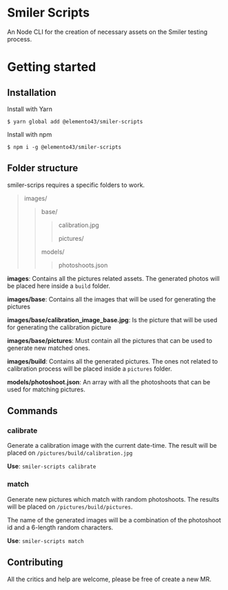 # Smiler Scripts

An Node CLI for the creation of necessary assets on the Smiler testing process.

# Getting started

## Installation

Install with Yarn

`$ yarn global add @elemento43/smiler-scripts`

Install with npm

`$ npm i -g @elemento43/smiler-scripts`

## Folder structure

smiler-scrips requires a specific folders to work.

> images/
>
> > base/
> >
> > > calibration.jpg
> > >
> > > pictures/
> >
> > models/
> >
> > > photoshoots.json

**images**: Contains all the pictures related assets. The generated photos will be placed here inside a `build` folder.

**images/base**: Contains all the images that will be used for generating the pictures

**images/base/calibration_image_base.jpg**: Is the picture that will be used for generating the calibration picture

**images/base/pictures**: Must contain all the pictures that can be used to generate new matched ones.

**images/build**: Contains all the generated pictures. The ones not related to calibration process will be placed inside a `pictures` folder.

**models/photoshoot.json**: An array with all the photoshoots that can be used for matching pictures.

## Commands

### calibrate

Generate a calibration image with the current date-time. The result will be placed on `/pictures/build/calibration.jpg`

**Use**: `smiler-scripts calibrate`

### match

Generate new pictures which match with random photoshoots. The results will be placed on `/pictures/build/pictures`.

The name of the generated images will be a combination of the photoshoot id and a 6-length random characters.

**Use**: `smiler-scripts match`

## Contributing

All the critics and help are welcome, please be free of create a new MR.

